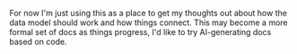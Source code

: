 For now I'm just using this as a place to get my thoughts out about how the data model should work and how things connect. This may become a more formal set of docs as things progress, I'd like to try AI-generating docs based on code.